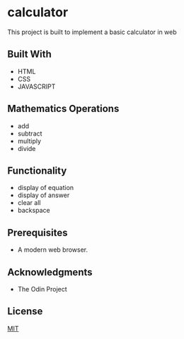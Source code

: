 # calculator

This project is built to implement a basic calculator in web

## Built With

- HTML
- CSS
- JAVASCRIPT

## Mathematics Operations

- add
- subtract
- multiply
- divide

## Functionality

- display of equation
- display of answer
- clear all
- backspace

## Prerequisites

- A modern web browser.

## Acknowledgments

- The Odin Project
## License

[MIT](https://choosealicense.com/licenses/mit/)
